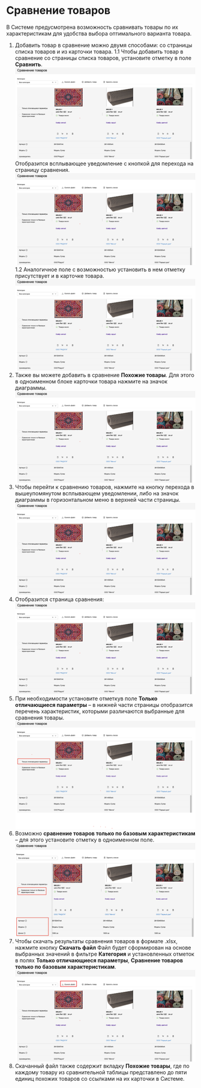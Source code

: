 # Cравнение товаров
В Системе предусмотрена возможность сравнивать товары по их характеристикам для удобства выбора оптимального варианта товара.
1. Добавить товар в сравнение можно двумя способами: со страницы списка товаров и из карточки товара.
    1.1 Чтобы добавить товар в сравнение со страницы списка товаров, установите отметку в поле **Сравнить**.  ![Картинка 1](images/115513.png) Отобразится всплывающее уведомление с кнопкой для перехода на страницу сравнения.
   ![Имя картинки](images/115513.png) 
    1.2 Аналогичное поле с возможностью установить в нем отметку присутствует и в карточке товара.
    ![Имя картинки](images/115513.png)
2. Также вы можете добавить в сравнение **Похожие товары**. Для этого в одноименном блоке карточки товара нажмите на значок диаграммы. ![Имя картинки](images/115513.png)
2. Чтобы перейти к сравнению товаров, нажмите на кнопку перехода в вышеупомянутом всплывающем уведомлении, либо на значок диаграммы в горизонтальном меню в верхней части страницы.![Имя картинки](images/115513.png)
3. Отобразится страница сравнения:![Имя картинки](images/115513.png)
4. При необходимости установите отметкув поле **Только отличающиеся параметры** – в нижней части страницы отобразится перечень характеристик, которыми различаются выбранные для сравнения товары.![Только отличающиеся параметры](images/225513.png) 
5. Возможно **сравнение товаров только по базовым характеристикам** – для этого установите отметку в одноименном поле. ![сравнение товаров только по базовым характеристикам](images/335513.png)
6. Чтобы скачать результаты сравнения товаров в формате .xlsx, нажмите кнопку **Скачать файл**
Файл будет сформирован на основе выбранных значений в фильтре **Категория** и установленных отметок в полях **Только отличающиеся параметры**, **Сравнение товаров только по базовым характеристикам**. ![Файл](images/445513.png)
7. Скачанный файл также содержит вкладку **Похожие товары**, где по каждому товару из сравнительной таблицы представлено до пяти единиц похожих товаров со ссылками на их карточки в Системе.